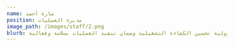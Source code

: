 ```yaml
---
name: سارة أحمد
position: مديرة العمليات
image_path: /images/staff/2.png
blurb: تتولى سارة مسؤولية تحسين الكفاءة التشغيلية وضمان تنفيذ العمليات بسلاسة وفعالية.
---
```


